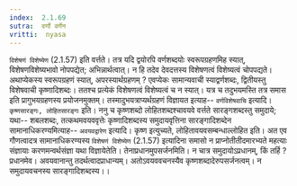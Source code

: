 ```yaml
---
index:  2.1.69
sutra:  वर्णो वर्णेन 
vritti:  nyasa
---
```


`विशेषणं विशेष्येण` (2.1.57) इति वर्त्तते। तत्र यदि द्वयोरपि वर्णशब्दयोः स्वरूपग्रहणमिह स्यात्, विशेषणविशेष्यभावो नोपपद्येत; अभिन्नार्थत्वात्। न हि तदेव देवदत्तस्य विशेषणत्वं विशेष्यत्वं चोपपद्यते। अथाप्येकस्य स्वरूपग्रहणं स्यात्, अपरस्यार्थग्रहणम् ? एवप्येकः सामान्यवाची स्याद्वर्णशब्दः, द्वितीयस्तु विशेषवाची कृष्णादिशब्दः। ततश्च प्रत्येकं विशेषणत्वं विशेष्यत्वं च न स्यात्। यत्र च तदुभयमस्ति तत्र समास इति प्रागुभयग्रहणस्य प्रयोजनमुक्तम्। तस्मादुभयत्राप्यर्थग्रहणं विज्ञायत इत्याह-- `वर्णविशेषवाचि` इत्यादि। `कृष्णसारङ्गः, लोहितसारङ्गः` इति। ननु च कृष्णशब्दो लोहितशब्दश्चावयवे वर्त्तते सारङ्गशब्दस्तु समुदाये; यथा-- शबलशब्दः, तत्कथमवयववृत्तेः कृष्णादिशब्दस्य समुदायवृत्तिना सारङ्गादिशब्देन सामानाधिकरण्यमित्याह-- `अवयवद्वारेण` इत्यादि। कृष्ण इत्युच्यते, लोहितावयवसम्बन्धाल्लोहित इति। अत एव गौणत्वादत्र सामानाधिकरण्यस्य `विशेषणं विशेष्येण` (2.1.57) इत्यादिना समासो न प्राप्नोतीतीदमारभ्यते महत्याः संज्ञायाः करणमन्वर्थसंज्ञा यथा विज्ञायेतेति। तेनाप्रधानमुपसर्जनमिति। न चात्र समुदायोऽप्रधानम्, किं तर्हि ? प्रधानमेव। अवयवानान्तु तदर्थत्वादप्राधान्यम्। अतोऽवयववचनस्यैव कृष्णशब्दादेरुपसर्जनत्वम्। न समुदायवचनस्य सारङ्गादिशब्दस्य।।

